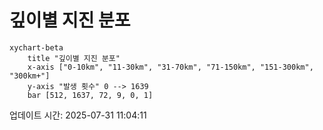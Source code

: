 # 깊이별 지진 분포

```mermaid
xychart-beta
    title "깊이별 지진 분포"
    x-axis ["0-10km", "11-30km", "31-70km", "71-150km", "151-300km", "300km+"]
    y-axis "발생 횟수" 0 --> 1639
    bar [512, 1637, 72, 9, 0, 1]
```

업데이트 시간: 2025-07-31 11:04:11
